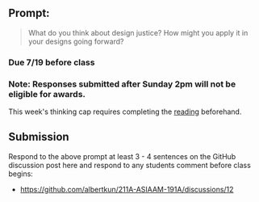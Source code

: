 ## Prompt:
> What do you think about design justice? How might you apply it in your designs going forward?


### Due 7/19 before class

### Note: Responses submitted after Sunday 2pm will not be eligible for awards.

This week's thinking cap requires completing the [reading](./Design_Justice.pdf) beforehand.

## Submission
Respond to the above prompt at least 3 - 4 sentences on the GitHub discussion post here and respond to any students comment before class begins:
 - https://github.com/albertkun/211A-ASIAAM-191A/discussions/12

